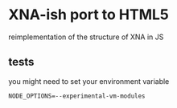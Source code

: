 # XNA-ish port to HTML5
reimplementation of the structure of XNA in JS

## tests
you might need to set your environment variable
```
NODE_OPTIONS=--experimental-vm-modules
```